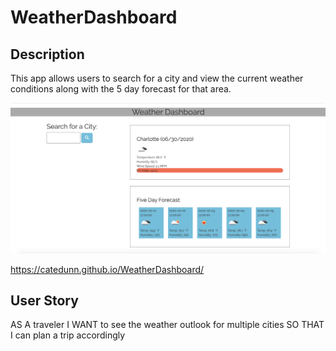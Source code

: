 # WeatherDashboard

## Description 
This app allows users to search for a city and view the current weather conditions along with the 5 day forecast for that area.

![](weather.png)

https://catedunn.github.io/WeatherDashboard/

## User Story
AS A traveler
I WANT to see the weather outlook for multiple cities
SO THAT I can plan a trip accordingly






